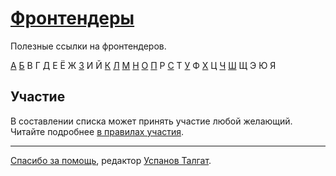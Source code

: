 # [Фронтендеры](Names.md)

Полезные ссылки на фронтендеров.

[А](Names.md#a) [Б](Names.md#b) В Г [Д](Names.md#d) Е Ё Ж [З](Names.md#z) И Й [К](Names.md#k) [Л](Names.md#l) [М](Names.md#m) [Н](Names.md#n) [О](Names.md#o) [П](Names.md#p) Р [С](Names.md#s) Т [У](Names.md#u) Ф [Х](Names.md#h) Ц [Ч](Names.md#ch) [Ш](Names.md#sh) Щ Э Ю Я

## Участие

В составлении списка может принять участие любой желающий. Читайте подробнее [в правилах участия](Contributing.md).

---

[Спасибо за помощь](https://github.com/talgautb/frontender/graphs/contributors), редактор [Успанов Талгат](http://www.gtalk.kz).
